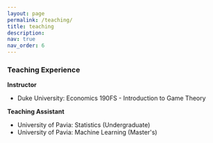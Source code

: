 ```yaml
---
layout: page
permalink: /teaching/
title: teaching
description: 
nav: true
nav_order: 6
---
```


### **Teaching Experience**

**Instructor**
* Duke University: Economics 190FS - Introduction to Game Theory

**Teaching Assistant**
* University of Pavia: Statistics (Undergraduate)
* University of Pavia: Machine Learning (Master's)
